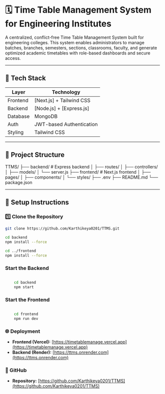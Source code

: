 # 🗓️ Time Table Management System for Engineering Institutes

A centralized, conflict-free Time Table Management System built for engineering colleges. This system enables administrators to manage batches, branches, semesters, sections, classrooms, faculty, and generate optimized academic timetables with role-based dashboards and secure access.

---

## 🚀 Tech Stack

| Layer        | Technology               |
|--------------|--------------------------|
| Frontend     | [Next.js] + Tailwind CSS |
| Backend      | [Node.js] + [Express.js] |
| Database     | MongoDB    |
| Auth         | JWT-based Authentication |
| Styling      | Tailwind CSS             |

---

## 📂 Project Structure
TTMS/
├── backend/ # Express backend
│ ├── routes/
│ ├── controllers/
│ ├── models/
│ └── server.js
├── frontend/ # Next.js frontend
│ ├── pages/
│ ├── components/
│ └── styles/
├── .env
├── README.md
└── package.json

---

## 🔧 Setup Instructions

### 1️⃣ Clone the Repository

```bash
git clone https://github.com/Karthikeya0201/TTMS.git

cd backend
npm install --force

cd ../frontend
npm install --force

```

### Start the Backend

```bash

    cd backend
    npm start

```

### Start the Frontend

```bash

    cd frontend
    npm run dev

```

### 🌐 Deployment

- **Frontend (Vercel):** [https://timetablemanage.vercel.app](https://timetablemanage.vercel.app)  
- **Backend (Render):** [https://ttms.onrender.com](https://ttms.onrender.com)

### 🔗 GitHub

- **Repository:** [https://github.com/Karthikeya0201/TTMS](https://github.com/Karthikeya0201/TTMS)
